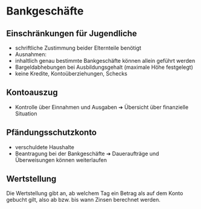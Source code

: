 # Bankgeschäfte 

## Einschränkungen für Jugendliche 

- schriftliche Zustimmung beider Elternteile benötigt
- Ausnahmen:
 - inhaltlich genau bestimmte Bankgeschäfte können allein geführt werden
 - Bargeldabhebungen bei Ausbildungsgehalt (maximale Höhe festgelegt)
- keine Kredite, Kontoüberziehungen, Schecks



## Kontoauszug 

- Kontrolle über Einnahmen und Ausgaben &#10132;  Übersicht über finanzielle Situation



## Pfändungsschutzkonto 

- verschuldete Haushalte
- Beantragung bei der Bankgeschäfte &#10132; Daueraufträge und Überweisungen können weiterlaufen



## Wertstellung 

Die Wertstellung gibt an, ab welchem Tag ein Betrag als auf dem Konto gebucht gilt, also ab bzw. bis wann Zinsen berechnet werden. 